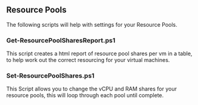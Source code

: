 ## Resource Pools
The following scripts will help with settings for your Resource Pools. 

### Get-ResourcePoolSharesReport.ps1
This script creates a html report of resource pool shares per vm in a table, 
to help work out the correct resourcing for your virtual machines. 

### Set-ResourcePoolShares.ps1
This Script allows you to change the vCPU and RAM shares for your resource pools, 
this will loop through each pool until complete. 


